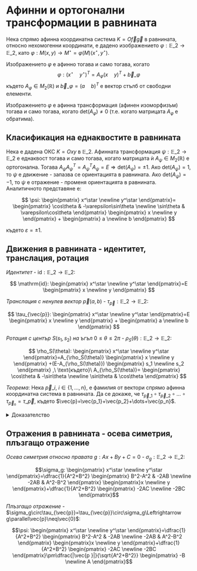 # Афинни и ортогонални трансформации в равнината

Нека спрямо афинна координатна система $K=O\vec{f}\vec{g}$ в равнината, относно нехомогенни координати, е дадено изображението $\varphi:\mathbb{E}\_2\to\mathbb{E}\_2$, като $\varphi:M(x,y)\to M^\star=\varphi(M)(x^\star, y^\star)$.

Изображението $\varphi$ е афинно тогава и само тогава, когато $$\varphi:(x^\star \quad y^\star)^T=A_\varphi(x \quad y)^T+\vec{b}\_{\varphi}$$ където $A_\varphi\in M_2(\mathbb{R})$ и $\vec{b}\_{\varphi}=(a\quad b)^T$ е вектор стълб от свободни елементи.

Изображението $\varphi$ е афинна трансформация (афинен изоморфизъм) тогава и само тогава, когато $\mathrm{det}(A_\varphi)\neq 0$ (т.е. когато матрицата $A_\varphi$ е обратима).

## Класификация на еднаквостите в равнината

Нека е дадена ОКС $K=Oxy$ в $\mathbb{E}\_2$. Афинната трансформация $\psi:\mathbb{E}\_2\to\mathbb{E}\_2$ е еднаквост тогава и само тогава, когато матрицата ѝ $A_\psi\in M_2(\mathbb{R})$ е ортогонална. Тогава $A_\psi A_\psi^{T}= A_\psi^{T}A_\psi=E\Rightarrow \mathrm{det}(A_\psi)=\pm 1$. Ако $\mathrm{det}(A_\psi)=1$, то $\psi$ е движение - запазва се ориентацията в равнината. Ако $\mathrm{det}(A_\psi)=-1$, то $\psi$ е отражение - променя ориентацията в равнината. Аналитичното представяне е: 

$$
\psi:
\begin{pmatrix}
x^\star
\newline
y^\star
\end{pmatrix}=
\begin{pmatrix}
\cos\theta & -\varepsilon\sin\theta
\newline
\sin\theta & \varepsilon\cos\theta
\end{pmatrix}
\begin{pmatrix}
x
\newline
y
\end{pmatrix}
+
\begin{pmatrix}
a
\newline
b
\end{pmatrix}
$$

където $\varepsilon=\pm 1$.

## Движения в равнината - идентитет, транслация, ротация

*Идентитет* - $\mathrm{id}:\mathbb{E}\_2\to\mathbb{E}\_2$:

$$
\mathrm{id}:
\begin{pmatrix}
x^\star
\newline
y^\star
\end{pmatrix}=E
\begin{pmatrix}
x
\newline
y
\end{pmatrix}
$$

*Транслация с ненулев вектор* $\vec{p}(a,b)$ - $\tau_{\vec{p}}:\mathbb{E}\_2\to\mathbb{E}\_2$:

$$
\tau_{\vec{p}}:
\begin{pmatrix}
x^\star
\newline
y^\star
\end{pmatrix}=E
\begin{pmatrix}
x
\newline
y
\end{pmatrix}
+
\begin{pmatrix}
a
\newline
b
\end{pmatrix}
$$

*Ротация с център* $S(s_1,s_2)$ *на ъгъл* $0\leq \theta\leq 2\pi$ - $\rho_S(\theta):\mathbb{E}\_2\to\mathbb{E}\_2$:

$$
\rho_S(\theta):
\begin{pmatrix}
x^\star
\newline
y^\star
\end{pmatrix}=A_{\rho_S(\theta)}
\begin{pmatrix}
x
\newline
y
\end{pmatrix}
+(E-A_{\rho_S(\theta)})
\begin{pmatrix}
s_1
\newline
s_2
\end{pmatrix}
,\ \text{където}\ A_{\rho_S(\theta)}=
\begin{pmatrix}
\cos\theta & -\sin\theta
\newline
\sin\theta & \cos\theta
\end{pmatrix}
$$

$Теорема:$ Нека $\vec{p}\_i$, $i\in\{1,\dots,n\}$, е фамилия от вектори спрямо афинна координатна система в равнината. Да се докаже, че $\tau_{\vec{p}\_1}\circ\tau_{\vec{p}\_2}\circ\dots\circ\tau_{\vec{p}_n}=\tau\_{\vec{p}}$, където $\vec{p}=\vec{p_1}+\vec{p_2}+\dots+\vec{p_n}$.

<details>
    <summary>Доказателство</summary>
Нека $\vec{p}_i(x_{p_i},y_{p_i})$, $i\in\{1,\dots,n\}$. Допускаме, че

$$\tau_{\vec{p}\_1}\circ\tau_{\vec{p}\_2}\circ\dots\circ\tau_{\vec{p}\_n}:
\begin{pmatrix}
x^\star
\newline
y^\star
\end{pmatrix}=E
\begin{pmatrix} 
x
\newline
y
\end{pmatrix}+\sum_{i=1}^n
\begin{pmatrix}
x\_{p\_i}
\newline
y\_{p\_i}
\end{pmatrix}
$$ 

</details>

## Отражения в равнината - осева симетрия, плъзгащо отражение

*Осева симетрия относно правата* $g:Ax+By+C=0$ - $\sigma_g:\mathbb{E}\_2\to\mathbb{E}\_2$:

$$\sigma_g:
\begin{pmatrix}
x^\star \newline
y^\star
\end{pmatrix}=\dfrac{1}{A^2+B^2}
\begin{pmatrix} B^2-A^2 & -2AB
\newline
-2AB & A^2-B^2
\end{pmatrix}
\begin{pmatrix}x
\newline
y
\end{pmatrix}+\dfrac{1}{A^2+B^2}
\begin{pmatrix} -2AC 
\newline
-2BC
\end{pmatrix}$$

*Плъзгащо отражение* - $\sigma_g\circ\tau_{\vec{p}}=\tau_{\vec{p}}\circ\sigma_g\Leftrightarrow g\parallel\vec{p}\neq\vec{0}$:

$$\psi:
\begin{pmatrix}
x^\star \newline
y^\star
\end{pmatrix}=\dfrac{1}{A^2+B^2}
\begin{pmatrix} B^2-A^2 & -2AB
\newline
-2AB & A^2-B^2
\end{pmatrix}
\begin{pmatrix}x
\newline
y
\end{pmatrix}+\dfrac{1}{A^2+B^2}
\begin{pmatrix} -2AC 
\newline
-2BC
\end{pmatrix}\pm\dfrac{|\vec{p
}|}{\sqrt{A^2+B^2}}
\begin{pmatrix}
-B
\newline
A
\end{pmatrix}$$
